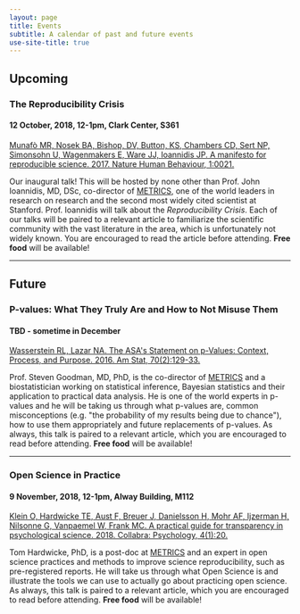 ```yaml
---
layout: page
title: Events
subtitle: A calendar of past and future events
use-site-title: true
---
```


## Upcoming

### The Reproducibility Crisis

#### 12 October, 2018, 12-1pm, Clark Center, S361

[Munafò MR, Nosek BA, Bishop, DV, Button, KS, Chambers CD, Sert NP, Simonsohn U, Wagenmakers E, Ware JJ, Ioannidis JP. A manifesto for reproducible science. 2017. Nature Human Behaviour, 1:0021.](https://www.nature.com/articles/s41562-016-0021)

Our inaugural talk! This will be hosted by none other than Prof. John Ioannidis, MD, DSc, co-director of [METRICS](https://metrics.stanford.edu/), one of the world leaders in research on research and the second most widely cited scientist at Stanford. Prof. Ioannidis will talk about the _Reproducibility Crisis_. Each of our talks will be paired to a relevant article to familiarize the scientific community with the vast literature in the area, which is unfortunately not widely known. You are encouraged to read the article before attending. **Free food** will be available!

***

## Future

### P-values: What They Truly Are and How to Not Misuse Them

#### TBD - sometime in December

[Wasserstein RL, Lazar NA. The ASA's Statement on p-Values: Context, Process, and Purpose. 2016. Am Stat, 70(2):129-33.](https://amstat.tandfonline.com/doi/abs/10.1080/00031305.2016.1154108#.W6AWAP5Kh25)

Prof. Steven Goodman, MD, PhD, is the co-director of [METRICS](https://metrics.stanford.edu/) and a biostatistician working on statistical inference, Bayesian statistics and their application to practical data analysis. He is one of the world experts in p-values and he will be taking us through what p-values are, common misconceptions (e.g. "the probability of my results being due to chance"), how to use them appropriately and future replacements of p-values. As always, this talk is paired to a relevant article, which you are encouraged to read before attending. **Free food** will be available!


***


### Open Science in Practice

#### 9 November, 2018, 12-1pm, Alway Building, M112

[Klein O, Hardwicke TE, Aust F, Breuer J, Danielsson H, Mohr AF, Ijzerman H, Nilsonne G, Vanpaemel W, Frank MC. A practical guide for transparency in psychological science. 2018. Collabra: Psychology, 4(1):20.](https://collabra.org/articles/10.1525/collabra.158/)

Tom Hardwicke, PhD, is a post-doc at [METRICS](https://metrics.stanford.edu/) and an expert in open science practices and methods to improve science reproducibility, such as pre-registered reports. He will take us through what Open Science is and illustrate the tools we can use to actually go about practicing open science. As always, this talk is paired to a relevant article, which you are encouraged to read before attending. **Free food** will be available!



